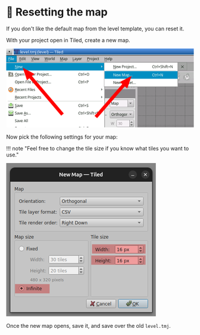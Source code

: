 # 🔄 Resetting the map

If you don't like the default map from the level template, you can reset it.

With your project open in Tiled, create a new map.

![new map](./assets/new-map2.png)

Now pick the following settings for your map:

!!! note "Feel free to change the tile size if you know what tiles you want to use."

![new map](./assets/new-map-settings.png)

Once the new map opens, save it, and save over the old `level.tmj`.
